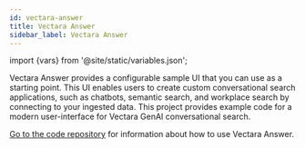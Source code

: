 ```yaml
---
id: vectara-answer
title: Vectara Answer
sidebar_label: Vectara Answer
---
```


import {vars} from '@site/static/variables.json';

Vectara Answer provides a configurable sample UI that you can use as a 
starting point. This UI enables users to create custom conversational search 
applications, such as chatbots, semantic search, and workplace search by 
connecting to your ingested data. This project provides example code for a 
modern user-interface for Vectara GenAI conversational search. 

[Go to the code repository](https://github.com/vectara/vectara-answer) for information about 
how to use Vectara Answer.
